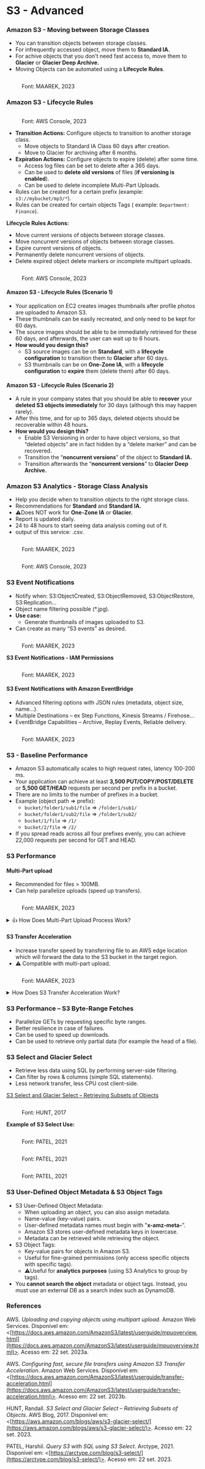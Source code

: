 # S3 - Advanced

### Amazon S3 - Moving between Storage Classes

* You can transition objects between storage classes.
* For infrequently accessed object, move them to **Standard IA.**
* For achive objects that you don't need fast access to, move them to **Glacier** or **Glacier Deep Archive.**
* Moving Objects can be automated using a **Lifecycle Rules**.

<figure><img src="../../.gitbook/assets/image (222).png" alt=""><figcaption><p>Font: MAAREK, 2023</p></figcaption></figure>

### Amazon S3 - Lifecycle Rules

<figure><img src="../../.gitbook/assets/image (224).png" alt=""><figcaption><p>Font: AWS Console, 2023</p></figcaption></figure>

* **Transition Actions:** Configure objects to transition to another storage class.
  * Move objects to Standard IA Class 60 days after creation.
  * Move to Glacier for archiving after 6 months.
* **Expiration Actions:** Configure objects to expire (delete) after some time.
  * Access log files can be set to delete after a 365 days.
  * Can be used to **delete old versions** of files (**if versioning is enabled**).
  * Can be used to delete incomplete Multi-Part Uploads.
* Rules can be created for a certain prefix (example: `s3://mybucket/mp3/*`).
* Rules can be created for certain objects Tags ( example: `Department: Finance`).

**Lifecycle Rules Actions:**

* Move current versions of objects between storage classes.
* Move noncurrent versions of objects between storage classes.
* Expire current versions of objects.
* Permanently delete noncurrent versions of objects.
* Delete expired object delete markers or incomplete multipart uploads.

<figure><img src="../../.gitbook/assets/image (223).png" alt=""><figcaption><p>Font: AWS Console, 2023</p></figcaption></figure>

#### Amazon S3 - Lifecycle Rules (Scenario 1)

* Your application on EC2 creates images thumbnails after profile photos are uploaded to Amazon S3.
* These thumbnails can be easily recreated, and only need to be kept for 60 days.
* The source images should be able to be immediately retrieved for these 60 days, and afterwards, the user can wait up to 6 hours.
* **How would you design this?**
  * S3 source images can be on **Standard**, with a **lifecycle configuration** to transition them to **Glacier** after 60 days.
  * S3 thumbnails can be on **One-Zone IA**, with a **lifecycle configuration** to **expire** them (delete them) after 60 days.

#### Amazon S3 - Lifecycle Rules (Scenario 2)

* A rule in your company states that you should be able to **recover** your **deleted S3 objects immediately** for 30 days (although this may happen rarely).
* After this time, and for up to 365 days, deleted objects should be recoverable within 48 hours.
* **How would you design this?**
  * Enable S3 Versioning in order to have object versions, so that “deleted objects” are in fact hidden by a “delete marker” and can be recovered.
  * Transition the “**noncurrent versions**” of the object to **Standard IA.**
  * Transition afterwards the “**noncurrent versions**” to **Glacier Deep Archive.**

### Amazon S3 Analytics - Storage Class Analysis

* Help you decide when to transition objects to the right storage class.
* Recommendations for **Standard** and **Standard IA.**
* :warning:Does NOT work for **One-Zone IA** or **Glacier.**
* Report is updated daily.
* 24 to 48 hours to start seeing data analysis coming out of it.
* output of this service: .csv.

<figure><img src="../../.gitbook/assets/image (226).png" alt=""><figcaption><p>Font: MAAREK, 2023</p></figcaption></figure>

<figure><img src="../../.gitbook/assets/image (225).png" alt=""><figcaption><p>Font: AWS Console, 2023</p></figcaption></figure>

### S3 Event Notifications

* Notify when: S3:ObjectCreated, S3:ObjectRemoved, S3:ObjectRestore, S3:Replication…
* Object name filtering possible (\*.jpg).
* **Use case:**
  * Generate thumbnails of images uploaded to S3.
* Can create as many “S3 events” as desired.

<figure><img src="../../.gitbook/assets/image (227).png" alt=""><figcaption><p>Font: MAAREK, 2023</p></figcaption></figure>

**S3 Event Notifications - IAM Permissions**

<figure><img src="../../.gitbook/assets/image (228).png" alt=""><figcaption><p>Font: MAAREK, 2023</p></figcaption></figure>

#### S3 Event Notifications with Amazon EventBridge

* Advanced filtering options with JSON rules (metadata, object size, name...).
* Multiple Destinations – ex Step Functions, Kinesis Streams / Firehose…
* EventBridge Capabilities – Archive, Replay Events, Reliable delivery.

<figure><img src="../../.gitbook/assets/image (237).png" alt=""><figcaption><p>Font: MAAREK, 2023</p></figcaption></figure>

### S3 - Baseline Performance

* Amazon S3 automatically scales to high request rates, latency 100-200 ms.
* Your application can achieve at least **3,500 PUT/COPY/POST/DELETE** or **5,500 GET/HEAD** requests per second per prefix in a bucket.
* There are no limits to the number of prefixes in a bucket.
* Example (object path => prefix):
  * `bucket/folder1/sub1/file` => `/folder1/sub1/`
  * `bucket/folder1/sub2/file` => `/folder1/sub2/`
  * `bucket/1/file` => `/1/`
  * `bucket/2/file` => `/2/`
* If you spread reads across all four prefixes evenly, you can achieve 22,000 requests per second for GET and HEAD.

### S3 Performance

#### Multi-Part upload

* Recommended for files > 100MB.
* Can help parallelize uploads (speed up transfers).

<figure><img src="../../.gitbook/assets/image (229).png" alt=""><figcaption><p>Font: MAAREK, 2023</p></figcaption></figure>

<details>

<summary><span data-gb-custom-inline data-tag="emoji" data-code="1f44d">👍</span> How Does Multi-Part Upload Process Work?</summary>

Multipart upload is a feature in Amazon S3 that allows you to upload large objects in parts, which can improve reliability, speed, and efficiency when dealing with very large files. Here's an overview of how the multipart upload process for S3 works (AWS, 2023a):

1. **Initialization**: To initiate a multipart upload, you send a request to Amazon S3, specifying the name of the object and the associated bucket. Amazon S3 responds with a unique upload ID, which is used to identify this specific multipart upload session. This upload ID is required for all subsequent operations related to this upload.
2. **Uploading Parts**: Next, you can start uploading parts of your object. Each part is a portion of the overall object's data, and they can be of varying sizes. You specify the part number for each part you upload, and you must include the upload ID obtained in the initialization step.
3. **Part Ordering**: It's important to upload the parts in the correct order, as Amazon S3 will later concatenate these parts based on their part numbers to reconstruct the complete object. Part numbers must be integers from 1 to 10,000.
4. **Tracking ETags**: After uploading each part, Amazon S3 responds with an ETag, which is essentially a checksum of the data. You should save these ETags for each part, as they are needed later to verify the integrity of the uploaded parts during the completion step.
5. **Listing Parts**: At any point during the upload process, you can list the parts that have been successfully uploaded for a specific multipart upload session using the upload ID. This allows you to keep track of the progress.
6. **Completing the Upload**: Once all parts have been successfully uploaded, you send a "complete" request to Amazon S3, including the list of part numbers and their corresponding ETags. Amazon S3 then concatenates the parts in the specified order to create the final object. If any part is missing or has an incorrect ETag, the complete request will fail, ensuring data integrity.
7. **Abort or Cancel**: If, for any reason, you need to cancel the multipart upload before completing it, you can send an "abort" request with the upload ID. This removes any parts that have been uploaded, freeing up resources and preventing unnecessary charges.
8. **Object Availability**: Once the multipart upload is successfully completed, the object is available for retrieval through Amazon S3, just like any other object. You can read, modify, or delete it as needed.

</details>

#### S3 Transfer Acceleration

* Increase transfer speed by transferring file to an AWS edge location which will forward the data to the S3 bucket in the target region.
* :warning: Compatible with multi-part upload.

<figure><img src="../../.gitbook/assets/image (230).png" alt=""><figcaption><p>Font: MAAREK, 2023</p></figcaption></figure>

<details>

<summary>How Does S3 Transfer Acceleration Work?</summary>

Amazon S3 Transfer Acceleration works as described below (AWS, 2023b):

1.  **Accelerated Endpoints**: When you enable Transfer Acceleration for an Amazon S3 bucket, AWS creates a unique endpoint for that bucket, which has an "accelerated" URL. This URL is different from the standard S3 bucket URL.\\

    <figure><img src="../../.gitbook/assets/image (231).png" alt=""><figcaption><p>Font: AWS Console, 2023</p></figcaption></figure>
2. **Data Transfer**: When you send an HTTP request to the accelerated URL for uploading or downloading objects, the request is automatically routed to the nearest CloudFront edge location. These edge locations are strategically distributed around the world.
3. **Edge Caching**: CloudFront edge locations act as caching points. If the object you're requesting is already cached at the nearest edge location, CloudFront delivers it directly to you, significantly reducing latency. If it's not cached, CloudFront retrieves the object from the source S3 bucket.
4. **Optimized Route**: CloudFront dynamically selects the best path for data transfer based on network conditions, reducing the distance data needs to travel and minimizing packet loss and network congestion. This optimized routing helps improve transfer speed.
5. **Parallelism**: Transfer Acceleration supports concurrent multipart uploads, allowing you to upload parts of a large object in parallel. This parallelism can significantly increase upload speed, especially for large files.
6. **Security**: Data transferred via Transfer Acceleration is encrypted in transit, just like standard S3 transfers. It maintains the security features of Amazon S3, including authentication and access control through IAM (Identity and Access Management) policies and bucket policies.

</details>

### S3 Performance – S3 Byte-Range Fetches

* Parallelize GETs by requesting specific byte ranges.
* Better resilience in case of failures.
* Can be used to speed up downloads.
* Can be used to retrieve only partial data (for example the head of a file).

### S3 Select and Glacier Select

* Retrieve less data using SQL by performing server-side filtering.
* Can filter by rows & columns (simple SQL statements).
* Less network transfer, less CPU cost client-side.

[S3 Select and Glacier Select – Retrieving Subsets of Objects](https://aws.amazon.com/blogs/aws/s3-glacier-select/)

<figure><img src="../../.gitbook/assets/image (232).png" alt=""><figcaption><p>Font: HUNT, 2017</p></figcaption></figure>

**Example of S3 Select Use:**

<figure><img src="../../.gitbook/assets/image (235).png" alt=""><figcaption><p>Font: PATEL, 2021</p></figcaption></figure>

<figure><img src="../../.gitbook/assets/image (234).png" alt=""><figcaption><p>Font: PATEL, 2021</p></figcaption></figure>

<figure><img src="../../.gitbook/assets/image (236).png" alt=""><figcaption><p>Font: PATEL, 2021</p></figcaption></figure>

### S3 User-Defined Object Metadata & S3 Object Tags

* S3 User-Defined Object Metadata:
  * When uploading an object, you can also assign metadata.
  * Name-value (key-value) pairs.
  * User-defined metadata names must begin with "**x-amz-meta-**”.
  * Amazon S3 stores user-defined metadata keys in lowercase.
  * Metadata can be retrieved while retrieving the object.
* S3 Object Tags:
  * Key-value pairs for objects in Amazon S3.
  * Useful for fine-grained permissions (only access specific objects with specific tags).
  * :warning:Useful for **analytics** **purposes** (using S3 Analytics to group by tags).
* You **cannot search the object** metadata or object tags. Instead, you must use an external DB as a search index such as DynamoDB.

### References

AWS. _Uploading and copying objects using multipart upload_. Amazon Web Services. Disponível em: <[https://docs.aws.amazon.com/AmazonS3/latest/userguide/mpuoverview.html](https://docs.aws.amazon.com/AmazonS3/latest/userguide/mpuoverview.html)>. Acesso em: 22 set. 2023a.

AWS. _Configuring fast, secure file transfers using Amazon S3 Transfer Acceleration_. Amazon Web Services. Disponível em: <[https://docs.aws.amazon.com/AmazonS3/latest/userguide/transfer-acceleration.html](https://docs.aws.amazon.com/AmazonS3/latest/userguide/transfer-acceleration.html)>. Acesso em: 22 set. 2023b.

HUNT, Randall. _S3 Select and Glacier Select – Retrieving Subsets of Objects_. AWS Blog, 2017. Disponível em: <[https://aws.amazon.com/blogs/aws/s3-glacier-select/](https://aws.amazon.com/blogs/aws/s3-glacier-select/)>. Acesso em: 22 set. 2023.

PATEL, Harshil. _Query S3 with SQL using S3 Select_. Arctype, 2021. Disponível em: <[https://arctype.com/blog/s3-select/](https://arctype.com/blog/s3-select/)>. Acesso em: 22 set. 2023.
